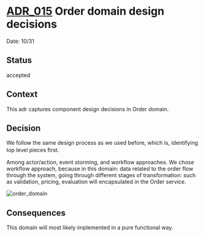 # [ADR_015](../../../README.md) Order domain design decisions

Date: 10/31

## Status

accepted

## Context
 
This adr captures component design decisions in Order domain.

## Decision

We follow the same design process as we used before, which is, identifying top level pieces first. 　

Among actor/action, event storming, and workflow approaches. We chose workflow approach, because in this domain: data related to the order flow through the system, going through different stages of transformation: such as validation, pricing, evaluation will encapsulated in the Order service.

![order_domain](../images/order_domain.svg)


## Consequences
This domain will most likely implemented in a pure functional way.

